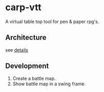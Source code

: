 # carp-vtt

A virtual table top tool for pen &amp; paper rpg's.


## Architecture

see [details](docs/architecture/Architecture.md)


## Development

1. Create a battle map.
1. Show battle map in a swing frame.
